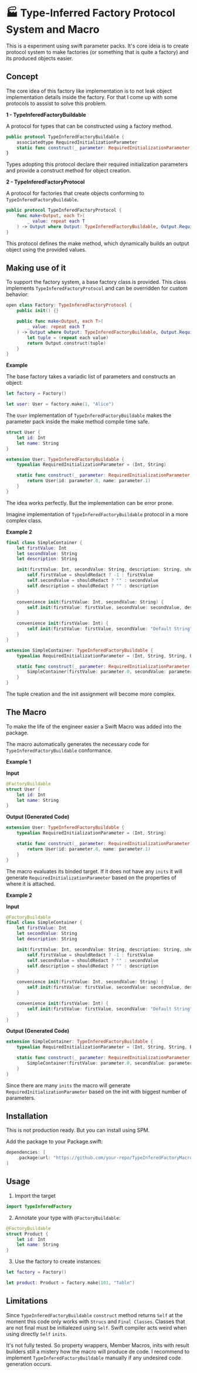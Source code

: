 # 🏭 Type-Inferred Factory Protocol System and Macro

This is a experiment using swift parameter packs. It's core ideia is to create protocol system to make factories (or something that is quite a factory) and its produced objects easier.

## Concept

The core idea of this factory like implementation is to not leak object implementation details inside the factory. For that I come up with some protocols to asssist to solve this problem.

**1 - TypeInferedFactoryBuildable**

A protocol for types that can be constructed using a factory method.

```swift
public protocol TypeInferedFactoryBuildable {
    associatedtype RequiredInitializationParameter
    static func construct(_ parameter: RequiredInitializationParameter) -> Self
}
```

Types adopting this protocol declare their required initialization parameters and provide a construct method for object creation.

**2 - TypeInferedFactoryProtocol**

A protocol for factories that create objects conforming to `TypeInferedFactoryBuildable`.

```swift
public protocol TypeInferedFactoryProtocol {
    func make<Output, each T>(
        _ value: repeat each T
    ) -> Output where Output: TypeInferedFactoryBuildable, Output.RequiredInitializationParameter == (repeat each T)
}
```

This protocol defines the make method, which dynamically builds an output object using the provided values.

## Making use of it

To support the factory system, a base factory class is provided. This class implements `TypeInferedFactoryProtocol` and can be overridden for custom behavior:

```swift
open class Factory: TypeInferedFactoryProtocol {
    public init() {}

    public func make<Output, each T>(
        _ value: repeat each T
    ) -> Output where Output: TypeInferedFactoryBuildable, Output.RequiredInitializationParameter == (repeat each T) {
        let tuple = (repeat each value)
        return Output.construct(tuple)
    }
}
```

**Example**

The base factory takes a variadic list of parameters and constructs an object:

```swift
let factory = Factory()

let user: User = factory.make(1, "Alice")
```

The `User` implementation of `TypeInferedFactoryBuildable` makes the parameter pack inside the make method compile time safe.

```swift
struct User {
    let id: Int
    let name: String
}

extension User: TypeInferedFactoryBuildable {
    typealias RequiredInitializationParameter = (Int, String)

    static func construct(_ parameter: RequiredInitializationParameter) -> User {
        return User(id: parameter.0, name: parameter.1)
    }
}
```

The idea works perfectly. But the implementation can be error prone. 

Imagine implementation of `TypeInferedFactoryBuildable` protocol in a more complex class.

**Example 2**

```swift
final class SimpleContainer {
    let firstValue: Int
    let secondValue: String
    let description: String

    init(firstValue: Int, secondValue: String, description: String, shouldRedact: Bool) {
        self.firstValue = shouldRedact ? -1 : firstValue
        self.secondValue = shouldRedact ? "" : secondValue
        self.description = shouldRedact ? "" : description
    }

    convenience init(firstValue: Int, secondValue: String) {
        self.init(firstValue: firstValue, secondValue: secondValue, description: "Default description")
    }

    convenience init(firstValue: Int) {
        self.init(firstValue: firstValue, secondValue: "Default String", description: "Default description")
    }
}

extension SimpleContainer: TypeInferedFactoryBuildable {
    typealias RequiredInitializationParameter = (Int, String, String, Bool)

    static func construct(_ parameter: RequiredInitializationParameter) -> SimpleContainer {
        SimpleContainer(firstValue: parameter.0, secondValue: parameter.1, description: parameter.2, shouldRedact: parameter.3)
    }
}
```

The tuple creation and the init assignment will become more complex.

## The Macro 

To make the life of the engineer easier a Swift Macro was added into the package.

The macro automatically generates the necessary code for `TypeInferedFactoryBuildable` conformance.

**Example 1**

**Input**

```swift
@FactoryBuildable
struct User {
    let id: Int
    let name: String
}
```

**Output (Generated Code)**

```swift
extension User: TypeInferedFactoryBuildable {
    typealias RequiredInitializationParameter = (Int, String)

    static func construct(_ parameter: RequiredInitializationParameter) -> User {
        return User(id: parameter.0, name: parameter.1)
    }
}
```

The macro evaluates its binded target. If it does not have any `inits` it will generate `RequiredInitializationParameter` based on the properties of where it is attached.

**Example 2**

**Input**

```swift
@FactoryBuildable
final class SimpleContainer {
    let firstValue: Int
    let secondValue: String
    let description: String

    init(firstValue: Int, secondValue: String, description: String, shouldRedact: Bool) {
        self.firstValue = shouldRedact ? -1 : firstValue
        self.secondValue = shouldRedact ? "" : secondValue
        self.description = shouldRedact ? "" : description
    }

    convenience init(firstValue: Int, secondValue: String) {
        self.init(firstValue: firstValue, secondValue: secondValue, description: "Default description")
    }

    convenience init(firstValue: Int) {
        self.init(firstValue: firstValue, secondValue: "Default String", description: "Default description")
    }
}
```

**Output (Generated Code)**

```swift
extension SimpleContainer: TypeInferedFactoryBuildable {
    typealias RequiredInitializationParameter = (Int, String, String, Bool)

    static func construct(_ parameter: RequiredInitializationParameter) -> SimpleContainer {
        SimpleContainer(firstValue: parameter.0, secondValue: parameter.1, description: parameter.2, shouldRedact: parameter.3)
    }
}
```

Since there are many `inits` the macro will generate `RequiredInitializationParameter` based on the init with biggest number of parameters.

## Installation

This is not production ready. But you can install using SPM.

Add the package to your Package.swift:

```swift
dependencies: [
    .package(url: "https://github.com/your-repo/TypeInferedFactoryMacro.git", from: "0.0.1")
]
```

## Usage

1. Import the target

```swift
import TypeInferedFactory
```

2. Annotate your type with `@FactoryBuildable`:

```swift
@FactoryBuildable
struct Product {
    let id: Int
    let name: String
}
```

3. Use the factory to create instances:

```swift
let factory = Factory()

let product: Product = factory.make(101, "Table")
```

## Limitations

Since `TypeInferedFactoryBuildable` `construct` method returns `Self` at the moment this code only works with `Strucs` and `Final Classes`. Classes that are not final must be initialezed using `Self`. Swift compiler acts weird when using directly `Self` `inits`.

It's not fully tested. So property wrappers, Member Macros, inits with result builders still a mistery how the macro will produce de code. I recommend to implement `TypeInferedFactoryBuildable` manually if any undesired code generation occurs.

